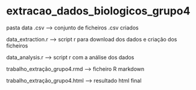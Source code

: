 # extracao_dados_biologicos_grupo4

pasta data .csv --> conjunto de ficheiros .csv criados

data_extraction.r --> script r para download dos dados e criação dos ficheiros

data_analysis.r --> script r com a análise dos dados

trabalho_extração_grupo4.rmd --> ficheiro R markdown

trabalho_extração_grupo4.html --> resultado html final
